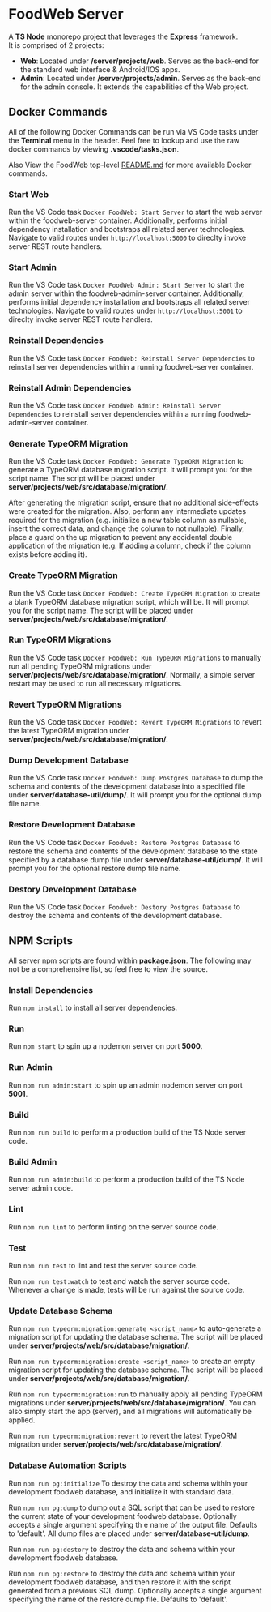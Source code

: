 # FoodWeb Server

A **TS Node** monorepo project that leverages the **Express** framework.<br>
It is comprised of 2 projects:

  - **Web**: Located under **/server/projects/web**. Serves as the back-end for the standard web interface & Android/IOS apps.
  - **Admin**: Located under **/server/projects/admin**. Serves as the back-end for the admin console. It extends the capabilities of the Web project.



## Docker Commands

All of the following Docker Commands can be run via VS Code tasks under the **Terminal** menu in the header.
Feel free to lookup and use the raw docker commands by viewing **.vscode/tasks.json**.

Also View the FoodWeb top-level [README.md](https://github.com/marknemm/FoodWeb/blob/master/README.md) for more available Docker commands.

### Start Web

Run the VS Code task `Docker FoodWeb: Start Server` to start the web server within the foodweb-server container.
Additionally, performs initial dependency installation and bootstraps all related server technologies.
Navigate to valid routes under `http://localhost:5000` to direclty invoke server REST route handlers.

### Start Admin

Run the VS Code task `Docker FoodWeb Admin: Start Server` to start the admin server within the foodweb-admin-server container.
Additionally, performs initial dependency installation and bootstraps all related server technologies.
Navigate to valid routes under `http://localhost:5001` to direclty invoke server REST route handlers.

### Reinstall Dependencies

Run the VS Code task `Docker FoodWeb: Reinstall Server Dependencies` to reinstall server dependencies within a running foodweb-server container.

### Reinstall Admin Dependencies

Run the VS Code task `Docker FoodWeb Admin: Reinstall Server Dependencies` to reinstall server dependencies within a running foodweb-admin-server container.

### Generate TypeORM Migration

Run the VS Code task `Docker FoodWeb: Generate TypeORM Migration` to generate a TypeORM database migration script. It will prompt you for the script name. The script will be placed under **server/projects/web/src/database/migration/**.

After generating the migration script, ensure that no additional side-effects were created for the migration. Also, perform any intermediate updates required for the migration (e.g. initialize a new table column as nullable, insert the correct data, and change the column to not nullable). Finally, place a guard on the up migration to prevent any accidental double application of the migration (e.g. If adding a column, check if the column exists before adding it).

### Create TypeORM Migration

Run the VS Code task `Docker FoodWeb: Create TypeORM Migration` to create a blank TypeORM database migration script, which will be. It will prompt you for the script name. The script will be placed under **server/projects/web/src/database/migration/**.

### Run TypeORM Migrations

Run the VS Code task `Docker FoodWeb: Run TypeORM Migrations` to manually run all pending TypeORM migrations under **server/projects/web/src/database/migration/**. Normally, a simple server restart may be used to run all necessary migrations.

### Revert TypeORM Migrations

Run the VS Code task `Docker FoodWeb: Revert TypeORM Migrations` to revert the latest TypeORM migration under **server/projects/web/src/database/migration/**.

### Dump Development Database

Run the VS Code task `Docker Foodweb: Dump Postgres Database` to dump the schema and contents of the development database into a specified file under **server/database-util/dump/**. It will prompt you for the optional dump file name.

### Restore Development Database

Run the VS Code task `Docker Foodweb: Restore Postgres Database` to restore the schema and contents of the development database to the state specified by a database dump file under **server/database-util/dump/**. It will prompt you for the optional restore dump file name.

### Destory Development Database

Run the VS Code task `Docker Foodweb: Destory Postgres Database` to destroy the schema and contents of the development database.


## NPM Scripts

All server npm scripts are found within **package.json**. The following may not be a comprehensive list, so feel free to view the source.

### Install Dependencies

Run `npm install` to install all server dependencies.

### Run

Run `npm start` to spin up a nodemon server on port **5000**.

### Run Admin

Run `npm run admin:start` to spin up an admin nodemon server on port **5001**.

### Build

Run `npm run build` to perform a production build of the TS Node server code.

### Build Admin

Run `npm run admin:build` to perform a production build of the TS Node server admin code.

### Lint

Run `npm run lint` to perform linting on the server source code.

### Test

Run `npm run test` to lint and test the server source code.

Run `npm run test:watch` to test and watch the server source code. Whenever a change is made, tests will be run against the source code.

### Update Database Schema

Run `npm run typeorm:migration:generate <script_name>` to auto-generate a migration script for updating the database schema. The script will be placed under **server/projects/web/src/database/migration/**.

Run `npm run typeorm:migration:create <script_name>` to create an empty migration script for updating the database schema. The script will be placed under **server/projects/web/src/database/migration/**.

Run `npm run typeorm:migration:run` to manually apply all pending TypeORM migrations under **server/projects/web/src/database/migration/**. You can also simply start the app (server), and all migrations will automatically be applied.

Run `npm run typeorm:migration:revert` to revert the latest TypeORM migration under **server/projects/web/src/database/migration/**.

### Database Automation Scripts

Run `npm run pg:initialize` To destroy the data and schema within your development foodweb database, and initialize it with standard data.

Run `npm run pg:dump` to dump out a SQL script that can be used to restore the current state of your development foodweb database. Optionally accepts a single argument specifying th e name of the output file. Defaults to 'default'. All dump files are placed under **server/database-util/dump**.

Run `npm run pg:destory` to destroy the data and schema within your development foodweb database.

Run `npm run pg:restore` to destroy the data and schema within your development foodweb database, and then restore it with the script generated from a previous SQL dump. Optionally accepts a single argument specifying the name of the restore dump file. Defaults to 'default'.
